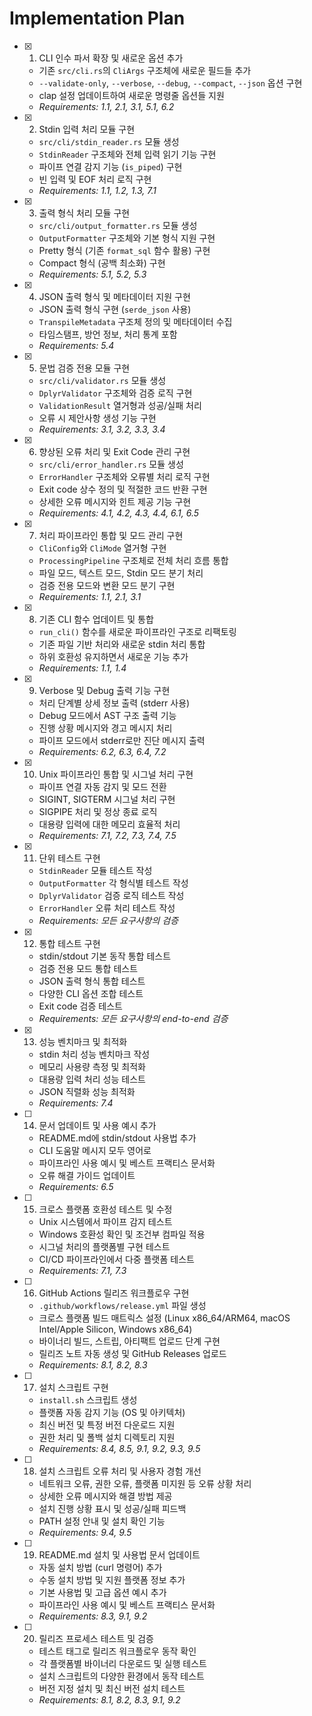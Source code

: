 # Implementation Plan

- [x] 1. CLI 인수 파서 확장 및 새로운 옵션 추가
  - 기존 `src/cli.rs`의 `CliArgs` 구조체에 새로운 필드들 추가
  - `--validate-only`, `--verbose`, `--debug`, `--compact`, `--json` 옵션 구현
  - clap 설정 업데이트하여 새로운 명령줄 옵션들 지원
  - _Requirements: 1.1, 2.1, 3.1, 5.1, 6.2_

- [x] 2. Stdin 입력 처리 모듈 구현
  - `src/cli/stdin_reader.rs` 모듈 생성
  - `StdinReader` 구조체와 전체 입력 읽기 기능 구현
  - 파이프 연결 감지 기능 (`is_piped`) 구현
  - 빈 입력 및 EOF 처리 로직 구현
  - _Requirements: 1.1, 1.2, 1.3, 7.1_

- [x] 3. 출력 형식 처리 모듈 구현
  - `src/cli/output_formatter.rs` 모듈 생성
  - `OutputFormatter` 구조체와 기본 형식 지원 구현
  - Pretty 형식 (기존 `format_sql` 함수 활용) 구현
  - Compact 형식 (공백 최소화) 구현
  - _Requirements: 5.1, 5.2, 5.3_

- [x] 4. JSON 출력 형식 및 메타데이터 지원 구현
  - JSON 출력 형식 구현 (`serde_json` 사용)
  - `TranspileMetadata` 구조체 정의 및 메타데이터 수집
  - 타임스탬프, 방언 정보, 처리 통계 포함
  - _Requirements: 5.4_

- [x] 5. 문법 검증 전용 모듈 구현
  - `src/cli/validator.rs` 모듈 생성
  - `DplyrValidator` 구조체와 검증 로직 구현
  - `ValidationResult` 열거형과 성공/실패 처리
  - 오류 시 제안사항 생성 기능 구현
  - _Requirements: 3.1, 3.2, 3.3, 3.4_

- [x] 6. 향상된 오류 처리 및 Exit Code 관리 구현
  - `src/cli/error_handler.rs` 모듈 생성
  - `ErrorHandler` 구조체와 오류별 처리 로직 구현
  - Exit code 상수 정의 및 적절한 코드 반환 구현
  - 상세한 오류 메시지와 힌트 제공 기능 구현
  - _Requirements: 4.1, 4.2, 4.3, 4.4, 6.1, 6.5_

- [x] 7. 처리 파이프라인 통합 및 모드 관리 구현
  - `CliConfig`와 `CliMode` 열거형 구현
  - `ProcessingPipeline` 구조체로 전체 처리 흐름 통합
  - 파일 모드, 텍스트 모드, Stdin 모드 분기 처리
  - 검증 전용 모드와 변환 모드 분기 구현
  - _Requirements: 1.1, 2.1, 3.1_

- [x] 8. 기존 CLI 함수 업데이트 및 통합
  - `run_cli()` 함수를 새로운 파이프라인 구조로 리팩토링
  - 기존 파일 기반 처리와 새로운 stdin 처리 통합
  - 하위 호환성 유지하면서 새로운 기능 추가
  - _Requirements: 1.1, 1.4_

- [x] 9. Verbose 및 Debug 출력 기능 구현
  - 처리 단계별 상세 정보 출력 (stderr 사용)
  - Debug 모드에서 AST 구조 출력 기능
  - 진행 상황 메시지와 경고 메시지 처리
  - 파이프 모드에서 stderr로만 진단 메시지 출력
  - _Requirements: 6.2, 6.3, 6.4, 7.2_

- [x] 10. Unix 파이프라인 통합 및 시그널 처리 구현
  - 파이프 연결 자동 감지 및 모드 전환
  - SIGINT, SIGTERM 시그널 처리 구현
  - SIGPIPE 처리 및 정상 종료 로직
  - 대용량 입력에 대한 메모리 효율적 처리
  - _Requirements: 7.1, 7.2, 7.3, 7.4, 7.5_

- [x] 11. 단위 테스트 구현
  - `StdinReader` 모듈 테스트 작성
  - `OutputFormatter` 각 형식별 테스트 작성
  - `DplyrValidator` 검증 로직 테스트 작성
  - `ErrorHandler` 오류 처리 테스트 작성
  - _Requirements: 모든 요구사항의 검증_

- [x] 12. 통합 테스트 구현
  - stdin/stdout 기본 동작 통합 테스트
  - 검증 전용 모드 통합 테스트
  - JSON 출력 형식 통합 테스트
  - 다양한 CLI 옵션 조합 테스트
  - Exit code 검증 테스트
  - _Requirements: 모든 요구사항의 end-to-end 검증_

- [x] 13. 성능 벤치마크 및 최적화
  - stdin 처리 성능 벤치마크 작성
  - 메모리 사용량 측정 및 최적화
  - 대용량 입력 처리 성능 테스트
  - JSON 직렬화 성능 최적화
  - _Requirements: 7.4_

- [ ] 14. 문서 업데이트 및 사용 예시 추가
  - README.md에 stdin/stdout 사용법 추가
  - CLI 도움말 메시지 모두 영어로
  - 파이프라인 사용 예시 및 베스트 프랙티스 문서화
  - 오류 해결 가이드 업데이트
  - _Requirements: 6.5_

- [ ] 15. 크로스 플랫폼 호환성 테스트 및 수정
  - Unix 시스템에서 파이프 감지 테스트
  - Windows 호환성 확인 및 조건부 컴파일 적용
  - 시그널 처리의 플랫폼별 구현 테스트
  - CI/CD 파이프라인에서 다중 플랫폼 테스트
  - _Requirements: 7.1, 7.3_

- [ ] 16. GitHub Actions 릴리즈 워크플로우 구현
  - `.github/workflows/release.yml` 파일 생성
  - 크로스 플랫폼 빌드 매트릭스 설정 (Linux x86_64/ARM64, macOS Intel/Apple Silicon, Windows x86_64)
  - 바이너리 빌드, 스트립, 아티팩트 업로드 단계 구현
  - 릴리즈 노트 자동 생성 및 GitHub Releases 업로드
  - _Requirements: 8.1, 8.2, 8.3_

- [ ] 17. 설치 스크립트 구현
  - `install.sh` 스크립트 생성
  - 플랫폼 자동 감지 기능 (OS 및 아키텍처)
  - 최신 버전 및 특정 버전 다운로드 지원
  - 권한 처리 및 폴백 설치 디렉토리 지원
  - _Requirements: 8.4, 8.5, 9.1, 9.2, 9.3, 9.5_

- [ ] 18. 설치 스크립트 오류 처리 및 사용자 경험 개선
  - 네트워크 오류, 권한 오류, 플랫폼 미지원 등 오류 상황 처리
  - 상세한 오류 메시지와 해결 방법 제공
  - 설치 진행 상황 표시 및 성공/실패 피드백
  - PATH 설정 안내 및 설치 확인 기능
  - _Requirements: 9.4, 9.5_

- [ ] 19. README.md 설치 및 사용법 문서 업데이트
  - 자동 설치 방법 (curl 명령어) 추가
  - 수동 설치 방법 및 지원 플랫폼 정보 추가
  - 기본 사용법 및 고급 옵션 예시 추가
  - 파이프라인 사용 예시 및 베스트 프랙티스 문서화
  - _Requirements: 8.3, 9.1, 9.2_

- [ ] 20. 릴리즈 프로세스 테스트 및 검증
  - 테스트 태그로 릴리즈 워크플로우 동작 확인
  - 각 플랫폼별 바이너리 다운로드 및 실행 테스트
  - 설치 스크립트의 다양한 환경에서 동작 테스트
  - 버전 지정 설치 및 최신 버전 설치 테스트
  - _Requirements: 8.1, 8.2, 8.3, 9.1, 9.2_